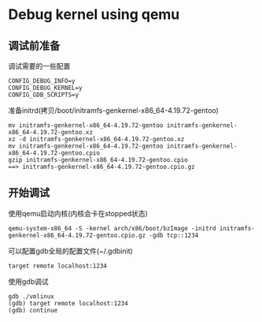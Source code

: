 # Debug kernel using qemu

## 调试前准备

调试需要的一些配置

	CONFIG_DEBUG_INFO=y
	CONFIG_DEBUG_KERNEL=y
	CONFIG_GDB_SCRIPTS=y

准备initrd(拷贝/boot/initramfs-genkernel-x86_64-4.19.72-gentoo)

	mv initramfs-genkernel-x86_64-4.19.72-gentoo initramfs-genkernel-x86_64-4.19.72-gentoo.xz
	xz -d initramfs-genkernel-x86_64-4.19.72-gentoo.xz
	mv initramfs-genkernel-x86_64-4.19.72-gentoo initramfs-genkernel-x86_64-4.19.72-gentoo.cpio
	gzip initramfs-genkernel-x86_64-4.19.72-gentoo.cpio
	==> initramfs-genkernel-x86_64-4.19.72-gentoo.cpio.gz

## 开始调试

使用qemu启动内核(内核会卡在stopped状态)

	qemu-system-x86_64 -S -kernel arch/x86/boot/bzImage -initrd initramfs-genkernel-x86_64-4.19.72-gentoo.cpio.gz -gdb tcp::1234

可以配置gdb全局的配置文件(~/.gdbinit)

	target remote localhost:1234

使用gdb调试

	gdb ./vmlinux
	(gdb) target remote localhost:1234
	(gdb) continue
